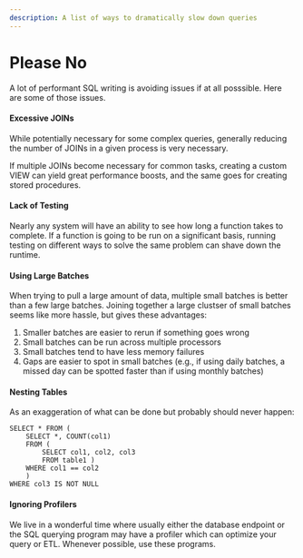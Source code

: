```yaml
---
description: A list of ways to dramatically slow down queries
---
```


# Please No

A lot of performant SQL writing is avoiding issues if at all posssible.  Here are some of those issues.

#### Excessive JOINs

While potentially necessary for some complex queries, generally reducing the number of JOINs in a given process is very necessary.

If multiple JOINs become necessary for common tasks, creating a custom VIEW can yield great performance boosts, and the same goes for creating stored procedures.

#### Lack of Testing

Nearly any system will have an ability to see how long a function takes to complete.  If a function is going to be run on a significant basis, running testing on different ways to solve the same problem can shave down the runtime.

#### Using Large Batches

When trying to pull a large amount of data, multiple small batches is better than a few large batches.  Joining together a large clustser of small batches seems like more hassle, but gives these advantages:

1. Smaller batches are easier to rerun if something goes wrong
2. Small batches can be run across multiple processors
3. Small batches tend to have less memory failures
4. Gaps are easier to spot in small batches \(e.g., if using daily batches, a missed day can be spotted faster than if using monthly batches\)

#### Nesting Tables

As an exaggeration of what can be done but probably should never happen:

```text
SELECT * FROM (
    SELECT *, COUNT(col1) 
    FROM (
        SELECT col1, col2, col3
        FROM table1 )
    WHERE col1 == col2
    )
WHERE col3 IS NOT NULL
```

#### Ignoring Profilers

We live in a wonderful time where usually either the database endpoint or the SQL querying program may have a profiler which can optimize your query or ETL.  Whenever possible, use these programs.

